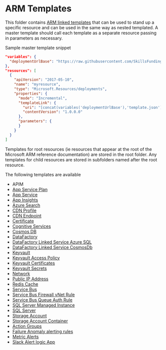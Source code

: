 # ARM Templates

This folder contains [ARM linked templates](https://docs.microsoft.com/en-us/azure/azure-resource-manager/resource-group-linked-templates)
that can be used to stand up a specific resource and can be used in the same way as nested templated.
A master template should call each template as a separate resource passing in parameters as necessary.

Sample master template snippet

```json
"variables": {
  "deploymentUrlBase": "https://raw.githubusercontent.com/SkillsFundingAgency/dfc-devops/master/ArmTemplates/"
},
"resources": [
  {
    "apiVersion": "2017-05-10",
    "name": "myresource",
    "type": "Microsoft.Resources/deployments",
    "properties": {
      "mode": "Incremental",
      "templateLink": {
        "uri": "[concat(variables('deploymentUrlBase'),'template.json')]",
        "contentVersion": "1.0.0.0"
      },
      "parameters": {
      }
    }
  }
]
```

Templates for root resources (ie resources that appear at the root of the Microsoft ARM reference documentation) are stored in the root folder.  Any templates for child resources are stored in subfolders named after the root resource.

The following templates are available

* APIM
* [App Service Plan](app-service-plan.md)
* [App Service](app-service.md)
* [App Insights](application-insights.json)
* [Azure Search](azure-search.md)
* [CDN Profile](cdn-profile.md)
* [CDN Endpoint](CDN/cdn-endpoint.md)
* [Certificate](certificate.md)
* [Cognitive Services](cognitive-services.md)
* [Cosmos DB](cosmos-db.md)
* [DataFactory](datafactory.md)
* [DataFactory Linked Service Azure SQL](DataFactory/datafactory-linkedservice-azuresql.md)
* [DataFactory Linked Service CosmosDb](DataFactory/datafactory-linkedservice-cosmosdb.md)
* [Keyvault](keyvault.md)
* [Keyvault Access Policy](KeyVault/keyvault-access-policy.md)
* [Keyvault Certificates](KeyVault/keyvault-certificates.md)
* [Keyvault Secrets](KeyVault/keyvault-secrets.md)
* [Network](network.md)
* [Public IP Address](public-ip.md)
* [Redis Cache](redis.md)
* [Service Bus](ServiceBus/service-bus.md)
* [Service Bus Firewall vNet Rule](ServiceBus/servicebus-firewall-vnetrule.md)
* [Service Bus Queue Auth Rule](ServiceBus/servicebus-queue-authrule.md)
* [SQL Server Managed Instance](sql-managed-instance.md)
* [SQL Server](sql-server.md)
* [Storage Account](storage-account.md)
* [Storage Account Container](Storage/storage-account-arm-container.md)
* [Action Groups](Application-Insights/action-groups.md)
* [Failure Anomaly alerting rules](Application-Insights/failure-anomaly-rule.md)
* [Metric Alerts](Application-Insights/metric-alerts.md)
* [Slack Alert logic App](Application-Insights/slack-alerts-logic-app.md)
